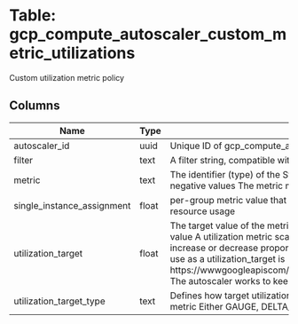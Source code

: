 
# Table: gcp_compute_autoscaler_custom_metric_utilizations
Custom utilization metric policy
## Columns
| Name        | Type           | Description  |
| ------------- | ------------- | -----  |
|autoscaler_id|uuid|Unique ID of gcp_compute_autoscalers table (FK)|
|filter|text|A filter string, compatible with a Stackdriver Monitoring filter string|
|metric|text|The identifier (type) of the Stackdriver Monitoring metric The metric cannot have negative values  The metric must have a value type of INT64 or DOUBLE|
|single_instance_assignment|float|per-group metric value that represents the total amount of work to be done or resource usage|
|utilization_target|float|The target value of the metric that autoscaler maintains This must be a positive value A utilization metric scales number of virtual machines handling requests to increase or decrease proportionally to the metric  For example, a good metric to use as a utilization_target is https://wwwgoogleapiscom/compute/v1/instance/network/received_bytes_count The autoscaler works to keep this value constant for each of the instances|
|utilization_target_type|text|Defines how target utilization value is expressed for a Stackdriver Monitoring metric Either GAUGE, DELTA_PER_SECOND, or DELTA_PER_MINUTE|
